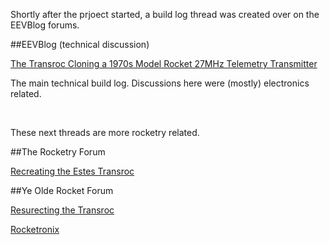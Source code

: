 Shortly after the prjoect started, a build log thread was created over on the EEVBlog forums.  


##EEVBlog (technical discussion)

[The Transroc Cloning a 1970s Model Rocket 27MHz Telemetry Transmitter](https://www.eevblog.com/forum/projects/the-transroc-cloning-a-1970s-model-rocket-27mhz-telemetry-transmitter)

The main technical build log.  Discussions here were (mostly) electronics related.



<p>&nbsp;</p>
These next threads are more rocketry related.

##The Rocketry Forum

[Recreating the Estes Transroc](https://www.rocketryforum.com/threads/recreating-the-estes-transroc.165262/)

##Ye Olde Rocket Forum

[Resurecting the Transroc](https://oldrocketforum.com/showthread.php?p=246895#post246895)

[Rocketronix](https://www.oldrocketforum.com/showthread.php?t=15037)

